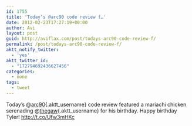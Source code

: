 ```yaml
---
id: 1755
title: 'Today’s @arc90 code review f…'
date: 2012-02-23T17:27:19+00:00
author: Avi
layout: post
guid: http://aviflax.com/post/todays-arc90-code-review-f/
permalink: /post/todays-arc90-code-review-f/
aktt_notify_twitter:
  - 'yes'
aktt_twitter_id:
  - "172794692436627456"
categories:
  - none
tags:
  - tweet
---
```

Today’s @[arc90](http://twitter.com/arc90){.aktt_username} code review featured a mariachi chicken serenading @[thegaw](http://twitter.com/thegaw){.aktt_username} for his birthday. Happy birthday Tyler! <a href="http://t.co/Ufw3mHKc" rel="nofollow">http://t.co/Ufw3mHKc</a>